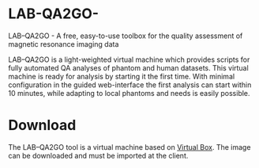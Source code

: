 # LAB-QA2GO-
LAB–QA2GO  - A free, easy-to-use toolbox for the  quality assessment of magnetic resonance imaging data

LAB–QA2GO is a light-weighted virtual machine which provides scripts for fully automated QA analyses of phantom and human datasets. This virtual machine is ready for analysis by starting it the first time. With minimal configuration in the guided web-interface the first analysis can start within 10 minutes, while adapting to local phantoms and needs is easily possible. 

# Download
The LAB–QA2GO tool is a virtual machine based on [Virtual Box](https://www.virtualbox.org/ "Official Virtual Box Site"). The image can be downloaded and must be imported at the client.


